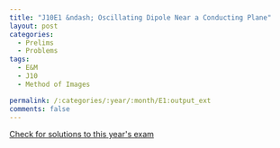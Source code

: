 ```yaml
---
title: "J10E1 &ndash; Oscillating Dipole Near a Conducting Plane"
layout: post
categories:
  - Prelims
  - Problems
tags:
  - E&M
  - J10
  - Method of Images

permalink: /:categories/:year/:month/E1:output_ext
comments: false
---
```

<object data="2010J1E.pdf" type="application/pdf" width="100%" height="500"></object>
<div class="message"><a href='https://princetonprelim.com/prelim/24/'>Check for solutions to this year's exam</a></div>